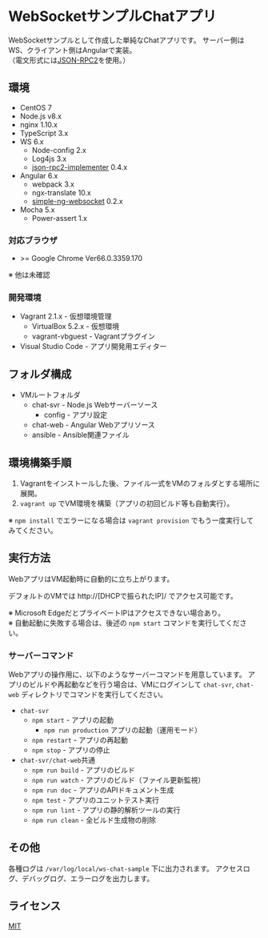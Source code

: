 # WebSocketサンプルChatアプリ

WebSocketサンプルとして作成した単純なChatアプリです。
サーバー側はWS、クライアント側はAngularで実装。  
（電文形式には[JSON-RPC2](http://www.jsonrpc.org/specification)を使用。）

## 環境
* CentOS 7
* Node.js v8.x
* nginx 1.10.x
* TypeScript 3.x
* WS 6.x
    * Node-config 2.x
    * Log4js 3.x
    * [json-rpc2-implementer](https://github.com/ktanakaj/json-rpc2-implementer) 0.4.x
* Angular 6.x
    * webpack 3.x
    * ngx-translate 10.x
    * [simple-ng-websocket](https://github.com/ktanakaj/simple-ng-websocket) 0.2.x
* Mocha 5.x
    * Power-assert 1.x

### 対応ブラウザ
* &gt;= Google Chrome Ver66.0.3359.170

※ 他は未確認

### 開発環境
* Vagrant 2.1.x - 仮想環境管理
    * VirtualBox 5.2.x - 仮想環境
    * vagrant-vbguest - Vagrantプラグイン
* Visual Studio Code - アプリ開発用エディター

## フォルダ構成
* VMルートフォルダ
    * chat-svr - Node.js Webサーバーソース
        * config - アプリ設定
    * chat-web - Angular Webアプリソース
    * ansible - Ansible関連ファイル

## 環境構築手順
1. Vagrantをインストールした後、ファイル一式をVMのフォルダとする場所に展開。
2. `vagrant up` でVM環境を構築（アプリの初回ビルド等も自動実行）。

※ `npm install` でエラーになる場合は `vagrant provision` でもう一度実行してみてください。

## 実行方法
WebアプリはVM起動時に自動的に立ち上がります。

デフォルトのVMでは http://[DHCPで振られたIP]/ でアクセス可能です。

※ Microsoft EdgeだとプライベートIPはアクセスできない場合あり。  
※ 自動起動に失敗する場合は、後述の `npm start` コマンドを実行してください。

### サーバーコマンド
Webアプリの操作用に、以下のようなサーバーコマンドを用意しています。
アプリのビルドや再起動などを行う場合は、VMにログインして `chat-svr`, `chat-web` ディレクトリでコマンドを実行してください。

* `chat-svr`
    * `npm start` - アプリの起動
        * `npm run production` アプリの起動（運用モード）
    * `npm restart` - アプリの再起動
    * `npm stop` - アプリの停止
* `chat-svr/chat-web`共通
    * `npm run build` - アプリのビルド
    * `npm run watch` - アプリのビルド（ファイル更新監視）
    * `npm run doc` - アプリのAPIドキュメント生成
    * `npm test` - アプリのユニットテスト実行
    * `npm run lint` - アプリの静的解析ツールの実行
    * `npm run clean` - 全ビルド生成物の削除

## その他
各種ログは `/var/log/local/ws-chat-sample` 下に出力されます。
アクセスログ、デバッグログ、エラーログを出力します。

## ライセンス
[MIT](https://github.com/ktanakaj/ws-chat-sample/blob/master/LICENSE)
